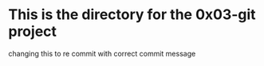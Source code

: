 # This is the directory for the 0x03-git project 
changing this to re commit with correct commit message